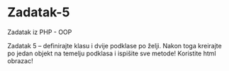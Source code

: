 # Zadatak-5
Zadatak iz PHP - OOP

Zadatak 5 – definirajte klasu i dvije podklase po želji. Nakon toga kreirajte po jedan objekt na temelju podklasa i ispišite sve metode! Koristite html obrazac!
